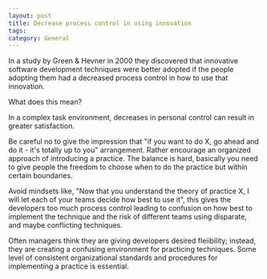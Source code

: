 ```yaml
---
layout: post
title: Decrease process control in using innovation
tags: 
category: General
---
```


In a study by Green & Hevner in 2000 they discovered that innovative software development techniques were better adopted if the people adopting them had a decreased process control in how to use that innovation.

What does this mean?

In a complex task environment, decreases in personal control can result in greater satisfaction. 

Be careful no to give the impression that "if you want to do X, go ahead and do it - it's totally up to you" arrangement. Rather encourage an organized approach of introducing a practice. The balance is hard, basically you need to give people the freedom to choose when to do the practice but within certain boundaries.

Avoid mindsets like, "Now that you understand the theory of practice X, I will let each of your teams decide how best to use it", this gives the developers too much process control leading to confusion on how best to implement the technique and the risk of different teams using disparate, and maybe conflicting techniques.

Often managers think they are giving developers desired fleiibility; instead, they are creating a confusing environment for practicing techniques. Some level of consistent organizational standards and procedures for implementing a practice is essential.
